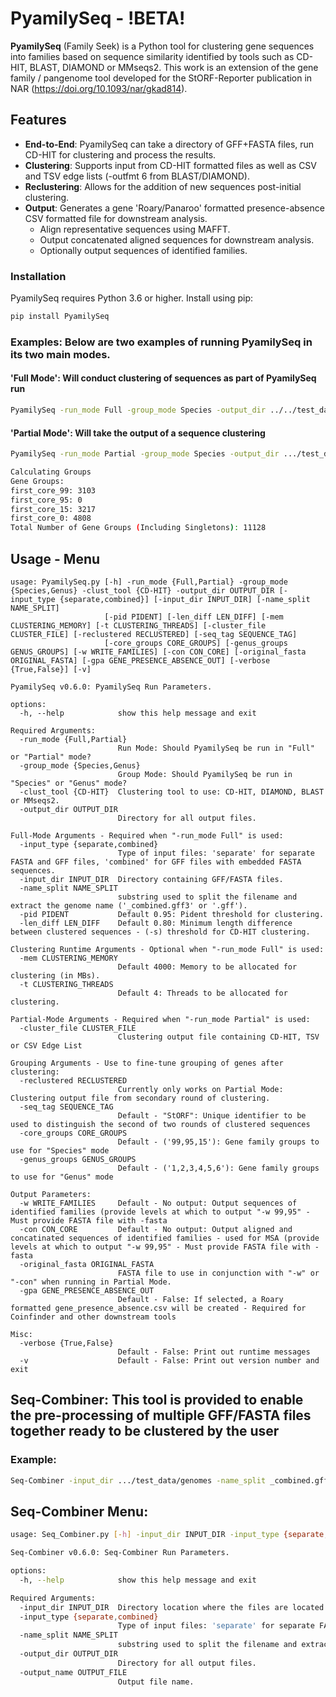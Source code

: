 # PyamilySeq - !BETA!
**PyamilySeq** (Family Seek) is a Python tool for clustering gene sequences into families based on sequence similarity identified by tools such as CD-HIT, BLAST, DIAMOND or MMseqs2.
This work is an extension of the gene family / pangenome tool developed for the StORF-Reporter publication in NAR (https://doi.org/10.1093/nar/gkad814).

## Features
- **End-to-End**: PyamilySeq can take a directory of GFF+FASTA files, run CD-HIT for clustering and process the results.
- **Clustering**: Supports input from CD-HIT formatted files as well as CSV and TSV edge lists (-outfmt 6 from BLAST/DIAMOND).
- **Reclustering**: Allows for the addition of new sequences post-initial clustering.
- **Output**: Generates a gene 'Roary/Panaroo' formatted presence-absence CSV formatted file for downstream analysis.
  - Align representative sequences using MAFFT.
  - Output concatenated aligned sequences for downstream analysis.
  - Optionally output sequences of identified families.


### Installation
PyamilySeq requires Python 3.6 or higher. Install using pip:

```bash
pip install PyamilySeq
```

### Examples: Below are two examples of running PyamilySeq in its two main modes.
#### 'Full Mode': Will conduct clustering of sequences as part of PyamilySeq run
```bash 
PyamilySeq -run_mode Full -group_mode Species -output_dir ../../test_data/testing -input_type combined -input_dir .../test_data/genomes -name_split _combined.gff3 -pid 0.99 -len_diff 0.99 -clust_tool CD-HIT -gpa True -con True -w 99 -verbose True
```
#### 'Partial Mode': Will take the output of a sequence clustering
```bash
PyamilySeq -run_mode Partial -group_mode Species -output_dir .../test_data/testing -cluster_file .../test_data/CD-HIT/combined_Ensmbl_pep_CD_90_60.clstr -clust_tool CD-HIT -original_fasta .../test_data/combined_Ensmbl_cds.fasta -gpa True -con True -w 99 -verbose True
```

```bash
Calculating Groups
Gene Groups:
first_core_99: 3103
first_core_95: 0
first_core_15: 3217
first_core_0: 4808
Total Number of Gene Groups (Including Singletons): 11128
```


## Usage - Menu
```
usage: PyamilySeq.py [-h] -run_mode {Full,Partial} -group_mode {Species,Genus} -clust_tool {CD-HIT} -output_dir OUTPUT_DIR [-input_type {separate,combined}] [-input_dir INPUT_DIR] [-name_split NAME_SPLIT]
                     [-pid PIDENT] [-len_diff LEN_DIFF] [-mem CLUSTERING_MEMORY] [-t CLUSTERING_THREADS] [-cluster_file CLUSTER_FILE] [-reclustered RECLUSTERED] [-seq_tag SEQUENCE_TAG]
                     [-core_groups CORE_GROUPS] [-genus_groups GENUS_GROUPS] [-w WRITE_FAMILIES] [-con CON_CORE] [-original_fasta ORIGINAL_FASTA] [-gpa GENE_PRESENCE_ABSENCE_OUT] [-verbose {True,False}] [-v]

PyamilySeq v0.6.0: PyamilySeq Run Parameters.

options:
  -h, --help            show this help message and exit

Required Arguments:
  -run_mode {Full,Partial}
                        Run Mode: Should PyamilySeq be run in "Full" or "Partial" mode?
  -group_mode {Species,Genus}
                        Group Mode: Should PyamilySeq be run in "Species" or "Genus" mode?
  -clust_tool {CD-HIT}  Clustering tool to use: CD-HIT, DIAMOND, BLAST or MMseqs2.
  -output_dir OUTPUT_DIR
                        Directory for all output files.

Full-Mode Arguments - Required when "-run_mode Full" is used:
  -input_type {separate,combined}
                        Type of input files: 'separate' for separate FASTA and GFF files, 'combined' for GFF files with embedded FASTA sequences.
  -input_dir INPUT_DIR  Directory containing GFF/FASTA files.
  -name_split NAME_SPLIT
                        substring used to split the filename and extract the genome name ('_combined.gff3' or '.gff').
  -pid PIDENT           Default 0.95: Pident threshold for clustering.
  -len_diff LEN_DIFF    Default 0.80: Minimum length difference between clustered sequences - (-s) threshold for CD-HIT clustering.

Clustering Runtime Arguments - Optional when "-run_mode Full" is used:
  -mem CLUSTERING_MEMORY
                        Default 4000: Memory to be allocated for clustering (in MBs).
  -t CLUSTERING_THREADS
                        Default 4: Threads to be allocated for clustering.

Partial-Mode Arguments - Required when "-run_mode Partial" is used:
  -cluster_file CLUSTER_FILE
                        Clustering output file containing CD-HIT, TSV or CSV Edge List

Grouping Arguments - Use to fine-tune grouping of genes after clustering:
  -reclustered RECLUSTERED
                        Currently only works on Partial Mode: Clustering output file from secondary round of clustering.
  -seq_tag SEQUENCE_TAG
                        Default - "StORF": Unique identifier to be used to distinguish the second of two rounds of clustered sequences
  -core_groups CORE_GROUPS
                        Default - ('99,95,15'): Gene family groups to use for "Species" mode
  -genus_groups GENUS_GROUPS
                        Default - ('1,2,3,4,5,6'): Gene family groups to use for "Genus" mode

Output Parameters:
  -w WRITE_FAMILIES     Default - No output: Output sequences of identified families (provide levels at which to output "-w 99,95" - Must provide FASTA file with -fasta
  -con CON_CORE         Default - No output: Output aligned and concatinated sequences of identified families - used for MSA (provide levels at which to output "-w 99,95" - Must provide FASTA file with -fasta
  -original_fasta ORIGINAL_FASTA
                        FASTA file to use in conjunction with "-w" or "-con" when running in Partial Mode.
  -gpa GENE_PRESENCE_ABSENCE_OUT
                        Default - False: If selected, a Roary formatted gene_presence_absence.csv will be created - Required for Coinfinder and other downstream tools

Misc:
  -verbose {True,False}
                        Default - False: Print out runtime messages
  -v                    Default - False: Print out version number and exit

```


## Seq-Combiner: This tool is provided to enable the pre-processing of multiple GFF/FASTA files together ready to be clustered by the user
### Example:
```bash
Seq-Combiner -input_dir .../test_data/genomes -name_split _combined.gff3 -output_dir.../test_data -output_name combine_fasta_seqs.fa -input_type combined
```
## Seq-Combiner Menu:
```bash
usage: Seq_Combiner.py [-h] -input_dir INPUT_DIR -input_type {separate,combined} -name_split NAME_SPLIT -output_dir OUTPUT_DIR -output_name OUTPUT_FILE

Seq-Combiner v0.6.0: Seq-Combiner Run Parameters.

options:
  -h, --help            show this help message and exit

Required Arguments:
  -input_dir INPUT_DIR  Directory location where the files are located.
  -input_type {separate,combined}
                        Type of input files: 'separate' for separate FASTA and GFF files, 'combined' for GFF files with embedded FASTA sequences.
  -name_split NAME_SPLIT
                        substring used to split the filename and extract the genome name ('_combined.gff3' or '.gff').
  -output_dir OUTPUT_DIR
                        Directory for all output files.
  -output_name OUTPUT_FILE
                        Output file name.
```
